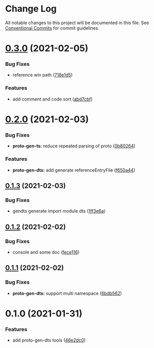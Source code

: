 # Change Log

All notable changes to this project will be documented in this file.
See [Conventional Commits](https://conventionalcommits.org) for commit guidelines.

# [0.3.0](https://github.com/planjs/stan/compare/proto-gen-dts@0.2.0...proto-gen-dts@0.3.0) (2021-02-05)


### Bug Fixes

* reference win path ([718e1d5](https://github.com/planjs/stan/commit/718e1d53e9b21efbb64a9c774f809a1c91e4b570))


### Features

* add comment and code sort ([abd7cbf](https://github.com/planjs/stan/commit/abd7cbf3095469cb317b191407c75bb04ff11003))





# [0.2.0](https://github.com/planjs/stan/compare/proto-gen-dts@0.1.3...proto-gen-dts@0.2.0) (2021-02-03)


### Bug Fixes

* **proto-gen-ts:** reduce repeated parsing of proto ([0b80264](https://github.com/planjs/stan/commit/0b80264338a09aecc0dcc52a598147abbf336fce))


### Features

* **proto-gen-dts:** add generate referenceEntryFile ([f650a44](https://github.com/planjs/stan/commit/f650a4415059e558ccc1affe9a495ec64408cf03))





## [0.1.3](https://github.com/planjs/stan/compare/proto-gen-dts@0.1.2...proto-gen-dts@0.1.3) (2021-02-03)


### Bug Fixes

* gendts generate import module dts ([1ff3e6a](https://github.com/planjs/stan/commit/1ff3e6af63ac6fee89db0de32fb728fef51409a8))





## [0.1.2](https://github.com/planjs/stan/compare/proto-gen-dts@0.1.1...proto-gen-dts@0.1.2) (2021-02-02)


### Bug Fixes

* console and some doc ([fece116](https://github.com/planjs/stan/commit/fece11685952a8fa76d7a539f11062b21aecc52e))





## [0.1.1](https://github.com/planjs/stan/compare/proto-gen-dts@0.1.0...proto-gen-dts@0.1.1) (2021-02-02)


### Bug Fixes

* **proto-gen-dts:** support multi namespace ([6bdb562](https://github.com/planjs/stan/commit/6bdb562dbf1979c3a9e7706e097394384a5667a6))





# 0.1.0 (2021-01-31)


### Features

* add proto-gen-dts tools ([46e2dc0](https://github.com/planjs/stan/commit/46e2dc00a36972cea07e4e9a9b8d734b7ee3c51e))
